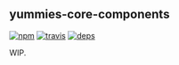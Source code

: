 ## yummies-core-components

[![npm](http://img.shields.io/npm/v/yummies-core-components.svg?style=flat-square)](https://www.npmjs.org/package/yummies-core-components)
[![travis](http://img.shields.io/travis/yummies/yummies-core-components.svg?style=flat-square)](https://travis-ci.org/yummies/yummies-core-components)
[![deps](http://img.shields.io/david/yummies/yummies-core-components.svg?style=flat-square)](https://david-dm.org/yummies/yummies-core-components)

WIP.
